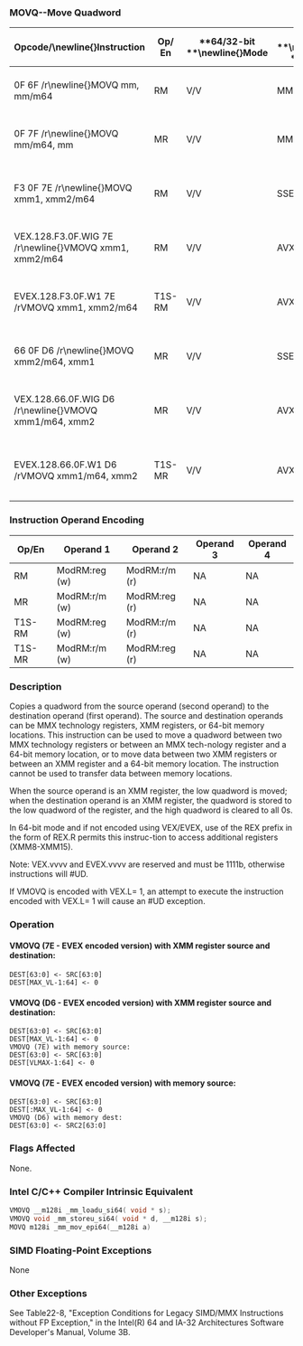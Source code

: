 ### MOVQ--Move Quadword


|**Opcode/**\newline{}**Instruction**|**Op/ En**|**64/32-bit **\newline{}**Mode**|**CPUID **\newline{}**Feature **\newline{}**Flag**|**Description**|
|------------------------------------|----------|--------------------------------|--------------------------------------------------|---------------|
|0F 6F /r\newline{}MOVQ mm, mm/m64|RM|V/V|MMX|Move quadword from mm/m64 to mm.|
|0F 7F /r\newline{}MOVQ mm/m64, mm|MR|V/V|MMX|Move quadword from mm to mm/m64.|
|F3 0F 7E /r\newline{}MOVQ xmm1, xmm2/m64|RM|V/V|SSE2|Move quadword from xmm2/mem64 to xmm1.|
|VEX.128.F3.0F.WIG 7E /r\newline{}VMOVQ xmm1, xmm2/m64|RM|V/V|AVX|Move quadword from xmm2 to xmm1.|
|EVEX.128.F3.0F.W1 7E /rVMOVQ xmm1, xmm2/m64|T1S-RM|V/V|AVX512F|Move quadword from xmm2/m64 to xmm1.|
|66 0F D6 /r\newline{}MOVQ xmm2/m64, xmm1|MR|V/V|SSE2|Move quadword from xmm1 to xmm2/mem64.|
|VEX.128.66.0F.WIG D6 /r\newline{}VMOVQ xmm1/m64, xmm2|MR|V/V|AVX|Move quadword from xmm2 register to xmm1/m64.|
|EVEX.128.66.0F.W1 D6 /rVMOVQ xmm1/m64, xmm2|T1S-MR|V/V|AVX512F|Move quadword from xmm2 register to xmm1/m64.|
### Instruction Operand Encoding


|Op/En|Operand 1|Operand 2|Operand 3|Operand 4|
|-----|---------|---------|---------|---------|
|RM|ModRM:reg (w)|ModRM:r/m (r)|NA|NA|
|MR|ModRM:r/m (w)|ModRM:reg (r)|NA|NA|
|T1S-RM|ModRM:reg (w)|ModRM:r/m (r)|NA|NA|
|T1S-MR|ModRM:r/m (w)|ModRM:reg (r)|NA|NA|
### Description


Copies a quadword from the source operand (second operand) to the destination operand (first operand). The source and destination operands can be MMX technology registers, XMM registers, or 64-bit memory locations. This instruction can be used to move a quadword between two MMX technology registers or between an MMX tech-nology register and a 64-bit memory location, or to move data between two XMM registers or between an XMM register and a 64-bit memory location. The instruction cannot be used to transfer data between memory locations. 

When the source operand is an XMM register, the low quadword is moved; when the destination operand is an XMM register, the quadword is stored to the low quadword of the register, and the high quadword is cleared to all 0s.

In 64-bit mode and if not encoded using VEX/EVEX, use of the REX prefix in the form of REX.R permits this instruc-tion to access additional registers (XMM8-XMM15).

Note: VEX.vvvv and EVEX.vvvv are reserved and must be 1111b, otherwise instructions will #UD.

If VMOVQ is encoded with VEX.L= 1, an attempt to execute the instruction encoded with VEX.L= 1 will cause an #UD exception.


### Operation
#### VMOVQ (7E - EVEX encoded version) with XMM register source and destination:
```info-verb
DEST[63:0] <-  SRC[63:0]
DEST[MAX_VL-1:64]  <- 0
```
#### VMOVQ (D6 - EVEX encoded version) with XMM register source and destination:
```info-verb
DEST[63:0]  <- SRC[63:0]
DEST[MAX_VL-1:64]  <- 0
VMOVQ (7E) with memory source:
DEST[63:0] <- SRC[63:0]
DEST[VLMAX-1:64] <- 0
```
#### VMOVQ (7E - EVEX encoded version) with memory source:
```info-verb
DEST[63:0]  <- SRC[63:0]
DEST[:MAX_VL-1:64]  <- 0
VMOVQ (D6) with memory dest:
DEST[63:0] <- SRC2[63:0]
```
### Flags Affected


None.


### Intel C/C++ Compiler Intrinsic Equivalent

```cpp
VMOVQ __m128i _mm_loadu_si64( void * s);
VMOVQ void _mm_storeu_si64( void * d, __m128i s);
MOVQ m128i _mm_mov_epi64(__m128i a)
```
### SIMD Floating-Point Exceptions


None

### Other Exceptions


See Table22-8, "Exception Conditions for Legacy SIMD/MMX Instructions without FP Exception," in the Intel(R) 64 and IA-32 Architectures Software Developer's Manual, Volume 3B.

